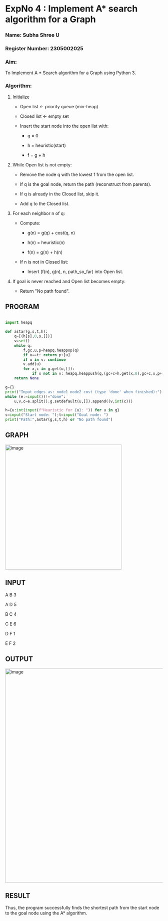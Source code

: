 <h1>ExpNo 4 : Implement A* search algorithm for a Graph</h1> 
<h3>Name: Subha Shree U      </h3>
<h3>Register Number: 2305002025          </h3>
<H3>Aim:</H3>
<p>To Implement A * Search algorithm for a Graph using Python 3.</p>
<H3>Algorithm:</H3>


 1. Initialize

       - Open list ← priority queue (min-heap)

       - Closed list ← empty set

       - Insert the start node into the open list with:

           - g = 0

           - h = heuristic(start)

           - f = g + h

2. While Open list is not empty:
   
      - Remove the node q with the lowest f from the open list.
   
      - If q is the goal node, return the path (reconstruct from parents).
   
      - If q is already in the Closed list, skip it.
   
      - Add q to the Closed list.

3. For each neighbor n of q:

      - Compute:

           - g(n) = g(q) + cost(q, n)

           - h(n) = heuristic(n)

           - f(n) = g(n) + h(n)

     - If n is not in Closed list:

       - Insert (f(n), g(n), n, path_so_far) into Open list.

4. If goal is never reached and Open list becomes empty:

    - Return "No path found".

## PROGRAM
```python

import heapq

def astar(g,s,t,h):
    q=[(h[s],0,s,[])]
    v=set()
    while q:
        f,gc,u,p=heapq.heappop(q)
        if u==t: return p+[u]
        if u in v: continue
        v.add(u)
        for x,c in g.get(u,[]): 
            if x not in v: heapq.heappush(q,(gc+c+h.get(x,0),gc+c,x,p+[u]))
    return None

g={}
print("Input edges as: node1 node2 cost (type 'done' when finished):")
while (e:=input())!="done":
    u,v,c=e.split();g.setdefault(u,[]).append((v,int(c)))

h={u:int(input(f"Heuristic for {u}: ")) for u in g}
s=input("Start node: ");t=input("Goal node: ")
print("Path:",astar(g,s,t,h) or "No path found")

```

## GRAPH 
<img width="372" height="399" alt="image" src="https://github.com/user-attachments/assets/a9a6b756-1042-44c0-8ff0-13daca5d3126" />




## INPUT
A B 3

A D 5

B C 4

C E 6

D F 1

E F 2

## OUTPUT

<img width="996" height="684" alt="image" src="https://github.com/user-attachments/assets/815c6df1-4202-4527-8773-4d1dc718e9a9" />



## RESULT

Thus, the program successfully finds the shortest path from the start node to the goal node using the A* algorithm.
